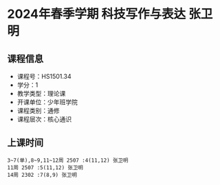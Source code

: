 # 2024年春季学期 科技写作与表达 张卫明






## 课程信息

- 课程号：HS1501.34
- 学分：1
- 教学类型：理论课
- 开课单位：少年班学院
- 课程类别：通修
- 课程层次：核心通识

## 上课时间

```
3~7(单),8~9,11~12周 2507 :4(11,12) 张卫明
11周 2507 :5(11,12) 张卫明
14周 2302 :7(8,9) 张卫明
```

